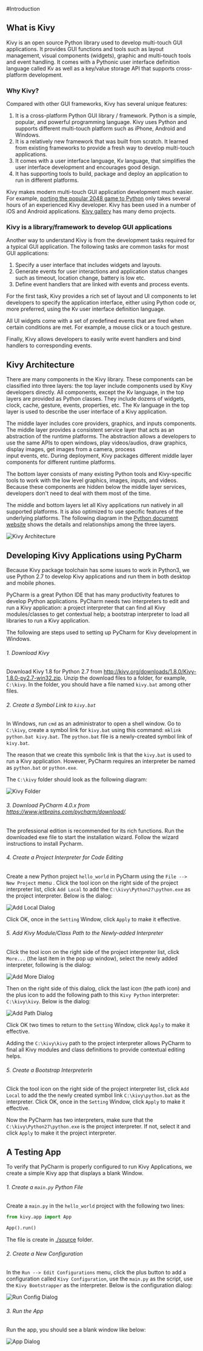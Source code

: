 #Introduction

## What is Kivy
Kivy is an open source Python library used to develop multi-touch GUI 
applications. It provides GUI functions and tools such as layout 
management, visual components (widgets), graphic and multi-touch tools
and event handling. It comes with a Pythonic user interface definition 
language called Kv as well as a key/value storage API that 
supports cross-platform development. 

### Why Kivy?
Compared with other GUI frameworks, Kivy has several unique features: 

1. It is a cross-platform Python GUI library / framework. Python is 
a simple, popular, and powerful programming language. Kivy uses
Python and supports different multi-touch platform such as iPhone, 
Android and Windows.
2. It is a relatively new framework that was built from scratch. It
learned from existing frameworks to provide a fresh way to develop
multi-touch applications. 
3. It comes with a user interface language, Kv language, that simplifies
the user interface development and encourages good design.
4. It has supporting tools to build, package and deploy an application 
to run in different platforms. 

Kivy makes modern multi-touch GUI application development much easier. 
For example, [porting the popular 2048 game to Python](http://kivy.org/planet/2014/03/2048-in-python-kivy/)
only takes several hours of an experienced Kivy developer. Kivy has been 
used in a number of iOS and Android applications. 
[Kivy gallery](http://kivy.org/#gallery) has many demo projects. 
 
### Kivy is a library/framework to develop GUI applications
Another way to understand Kivy is from the development tasks required
for a typical GUI application. The following tasks are common tasks for 
most GUI applications:

1. Specify a user interface that includes widgets and layouts. 
2. Generate events for user interactions and application status changes such 
as timeout, location change, battery is low etc.
3. Define event handlers that are linked with events and process events.

For the first task, Kivy provides a rich set of layout and UI components
to let developers to specify the application interface, either using
Python code or, more preferred, using the Kv user interface 
definition language. 
 
All UI widgets come with a set of predefined events that are fired when
certain conditions are met. For example, a mouse click or a touch gesture.

Finally, Kivy allows developers to easily write event handlers and
bind handlers to corresponding events. 

## Kivy Architecture
There are many components in the Kivy library. These components 
can be classified into three layers: the top layer include components 
used by Kivy developers directly. All components, except the Kv language,
in the top layers are provided as Python classes. They include dozens of 
widgets, clock, cache, gesture, events, properties, etc. The Kv language
in the top layer is used to describe the user interface of a Kivy 
application. 

The middle layer includes core providers, graphics, and inputs components. 
The middle layer provides a consistent service layer that acts as 
an abstraction of the runtime platforms. The abstraction allows a 
developers to use the same APIs to open windows, play videos/audios, 
draw graphics, display images, get images from a camera, process  
input events, etc. During deployment, Kivy packages different 
middle layer components for different runtime platforms. 

The bottom layer consists of many existing Python tools and 
Kivy-specific tools to work with the low level graphics, images, 
inputs, and videos. Because these components are hidden below the 
middle layer services, developers don't need to deal with them 
most of the time. 

The middle and bottom layers let all Kivy applications run
natively in all supported platforms. It is also optimized 
to use specific features of the underlying platforms. 
The following diagram in the [Python document website](http://kivy.org/docs/guide/architecture.html)
shows the details and relationships among the three layers. 

![Kivy Architecture](http://kivy.org/docs/_images/architecture.png)


## Developing Kivy Applications using PyCharm
Because Kivy package toolchain has some issues to work in Python3, 
we use Python 2.7 to develop Kivy applications and run them in both
desktop and mobile phones. 

PyCharm is a great Python IDE that has many productivity features 
to develop Python applications. PyCharm needs two interpreters 
to edit and run a Kivy application: a project interpreter that 
can find all Kivy modules/classes to get contextual help; 
a bootstrap interpreter to load all libraries to run a Kivy
application. 

The following are steps used to setting up PyCharm for 
Kivy development in Windows.  

###### 1. Download Kivy 
Download Kivy 1.8 for Python 2.7 from http://kivy.org/downloads/1.8.0/Kivy-1.8.0-py2.7-win32.zip.
Unzip the download files to a folder, for example, `C:\kivy`. 
In the folder, you should have a file named `kivy.bat` among other files.
###### 2. Create a Symbol Link to `kivy.bat` 
In Windows, run `cmd` as an administrator to open a shell window. 
Go to `C:\kivy`, create a symbol link for `kivy.bat` using this command: 
`mklink python.bat kivy.bat`. The `python.bat` file is a newly-created symbol 
link of `kivy.bat`.

The reason that we create this symbolic link  is that the `kivy.bat` is 
used to run a Kivy application. However, PyCharm requires an interpreter
be named as `python.bat` or `python.exe`. 

The `C:\kivy` folder should look as the following diagram:

![Kivy Folder](./images/0101.jpg)

###### 3. Download PyCharm 4.0.x from https://www.jetbrains.com/pycharm/download/.
The professional edition is recommended for its rich functions. Run 
the downloaded exe file to start the installation wizard. Follow the
wizard instructions to install Pycharm.
###### 4. Create a Project Interpreter for Code Editing
Create a new Python project `hello_world` in PyCharm using the 
`File --> New Project` menu . Click the tool icon on the right side of the 
project interpreter list, click `Add Local` to add the 
`C:\kivy\Python27\python.exe` as the project interpreter. 
Below is the dialog: 

![Add Local Dialog](./images/0102.jpg)

Click OK, once in the `Setting` Window, click `Apply` to make it effective.

###### 5. Add Kivy Module/Class Path to the Newly-added Interpreter 
Click the tool icon on the right side of the project interpreter list, 
click `More...` (the last item in the pop up window), select the newly
added interpreter, following is the dialog:

![Add More Dialog](./images/0103.jpg)

Then on the right side of this dialog, click the 
last icon (the path icon) and the plus icon to add the following path to 
this `Kivy Python` interpreter: `C:\kivy\kivy`.  Below is the dialog:

![Add Path Dialog](./images/0104.jpg)

Click OK two times to return to the `Setting` Window, click `Apply` 
to make it effective. 

Adding the `C:\kivy\kivy` path to the project interpreter allows 
PyCharm to final all Kivy modules and class definitions to provide
contextual editing helps. 
###### 5. Create a Bootstrap InterpreterIn
Click the tool icon on the right side of the 
project interpreter list, click `Add Local` to add the 
the newly created symbol link `C:\kivy\python.bat` as the interpreter.
Click OK, once in the `Setting` Window, click `Apply` to make it effective.

Now the PyCharm has two interpreters, make sure that the 
`C:\kivy\Python27\python.exe` is the project interpreter. If not,
select it and click `Apply` to make it the project interpreter.

## A Testing App
To verify that PyCharm is properly configured to run Kivy Applications, 
we create a simple Kivy app that displays a blank 
Window. 

###### 1. Create a `main.py` Python File 
Create a `main.py` in the `hello_world` project with the following two lines:

```python
from kivy.app import App

App().run()
```

The file is create in [./source](./source) folder. 
###### 2. Create a New Configuration 
In the `Run --> Edit Configurations` menu, click the plus button 
to add a configuration called `Kivy Configuration`, use the `main.py` 
as the script, use the `Kivy Bootstrapper` as the interpreter.
Below is the configuration dialog:
 
![Run Config Dialog](./images/0105.jpg)

###### 3. Run the App
Run the app, you should see a blank window like below:

![App Dialog](./images/0106.jpg)
 
